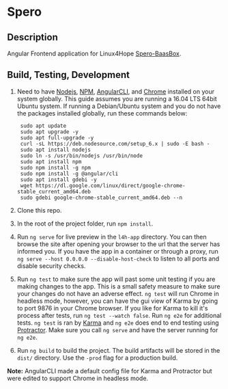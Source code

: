 # Spero

## Description

Angular Frontend application for Linux4Hope [Spero-BaasBox](https://github.com/Linux4Hope/Spero-BaasBox).

## Build, Testing, Development

1. Need to have [Nodejs](https://nodejs.org/en/), [NPM](https://www.npmjs.com/), [AngularCLI](https://cli.angular.io/), and [Chrome](https://www.google.com/chrome/) installed on your system globally. This guide assumes you are running a 16.04 LTS 64bit Ubuntu system. If running a Debian/Ubuntu system and you do not have the packages installed globally, run these commands below:

        sudo apt update
        sudo apt upgrade -y
        sudo apt full-upgrade -y
        curl -sL https://deb.nodesource.com/setup_6.x | sudo -E bash -  
        sudo apt install nodejs  
        sudo ln -s /usr/bin/nodejs /usr/bin/node  
        sudo apt install npm
        sudo npm install -g npm
        sudo npm install -g @angular/cli
        sudo apt install gdebi -y
        wget https://dl.google.com/linux/direct/google-chrome-stable_current_amd64.deb
        sudo gdebi google-chrome-stable_current_amd64.deb --n

2. Clone this repo.

3. In the root of the project folder, run `npm install`.

4. Run `ng serve` for live preview in the `l4h-app` directory. You can then browse the site after opening your browser to the url that the server has informed you. If you have the app in a
container or through a proxy, run `ng serve --host 0.0.0.0 --disable-host-check`
to listen to all ports and disable security checks.

5. Run `ng test` to make sure the app will past some unit testing if you are making changes to the app. This is a small safety measure to make sure your changes do not have an adverse effect. `ng test` will run Chrome in headless mode, however, you can have
the gui view of Karma by going to port 9876 in your Chrome browser. If you like for Karma to kill it's process after tests, run `ng test --watch false`. Run `ng e2e` for additional tests.
`ng test` is ran by [Karma](https://karma-runner.github.io) and `ng e2e` does end to end testing using [Protractor](http://www.protractortest.org/). Make sure you call `ng serve` and have the server running for `ng e2e`.

6. Run `ng build` to build the project. The build artifacts will be stored in the `dist/` directory. Use the `-prod` flag for a production build.

**Note:** AngularCLI made a default config file for Karma and Protractor but
were edited to support Chrome in headless mode.
